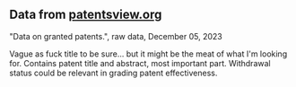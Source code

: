 ## Data from [patentsview.org](https://patentsview.org/download/data-download-tables)
"Data on granted patents.", raw data, December 05, 2023

Vague as fuck title to be sure... but it might be the meat of what I'm looking for.  Contains patent title and abstract, most important part.  Withdrawal status could be relevant in grading patent effectiveness.

